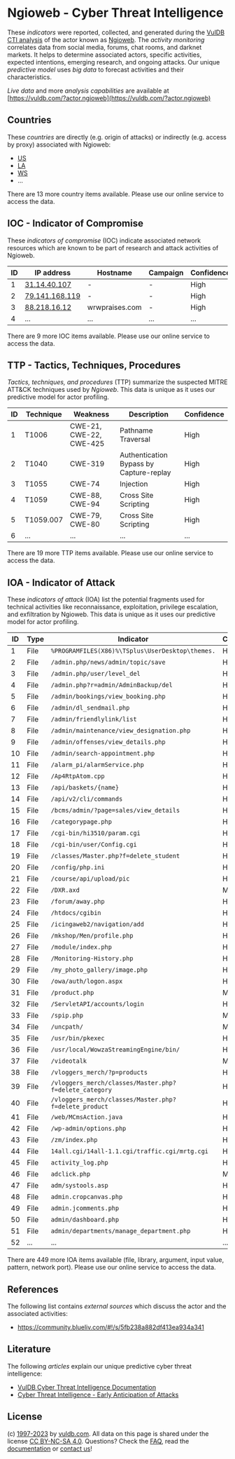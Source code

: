 # Ngioweb - Cyber Threat Intelligence

These _indicators_ were reported, collected, and generated during the [VulDB CTI analysis](https://vuldb.com/?kb.cti) of the actor known as [Ngioweb](https://vuldb.com/?actor.ngioweb). The _activity monitoring_ correlates data from social media, forums, chat rooms, and darknet markets. It helps to determine associated actors, specific activities, expected intentions, emerging research, and ongoing attacks. Our unique _predictive model_ uses _big data_ to forecast activities and their characteristics.

_Live data_ and more _analysis capabilities_ are available at [https://vuldb.com/?actor.ngioweb](https://vuldb.com/?actor.ngioweb)

## Countries

These _countries_ are directly (e.g. origin of attacks) or indirectly (e.g. access by proxy) associated with Ngioweb:

* [US](https://vuldb.com/?country.us)
* [LA](https://vuldb.com/?country.la)
* [WS](https://vuldb.com/?country.ws)
* ...

There are 13 more country items available. Please use our online service to access the data.

## IOC - Indicator of Compromise

These _indicators of compromise_ (IOC) indicate associated network resources which are known to be part of research and attack activities of Ngioweb.

ID | IP address | Hostname | Campaign | Confidence
-- | ---------- | -------- | -------- | ----------
1 | [31.14.40.107](https://vuldb.com/?ip.31.14.40.107) | - | - | High
2 | [79.141.168.119](https://vuldb.com/?ip.79.141.168.119) | - | - | High
3 | [88.218.16.12](https://vuldb.com/?ip.88.218.16.12) | wrwpraises.com | - | High
4 | ... | ... | ... | ...

There are 9 more IOC items available. Please use our online service to access the data.

## TTP - Tactics, Techniques, Procedures

_Tactics, techniques, and procedures_ (TTP) summarize the suspected MITRE ATT&CK techniques used by _Ngioweb_. This data is unique as it uses our predictive model for actor profiling.

ID | Technique | Weakness | Description | Confidence
-- | --------- | -------- | ----------- | ----------
1 | T1006 | CWE-21, CWE-22, CWE-425 | Pathname Traversal | High
2 | T1040 | CWE-319 | Authentication Bypass by Capture-replay | High
3 | T1055 | CWE-74 | Injection | High
4 | T1059 | CWE-88, CWE-94 | Cross Site Scripting | High
5 | T1059.007 | CWE-79, CWE-80 | Cross Site Scripting | High
6 | ... | ... | ... | ...

There are 19 more TTP items available. Please use our online service to access the data.

## IOA - Indicator of Attack

These _indicators of attack_ (IOA) list the potential fragments used for technical activities like reconnaissance, exploitation, privilege escalation, and exfiltration by Ngioweb. This data is unique as it uses our predictive model for actor profiling.

ID | Type | Indicator | Confidence
-- | ---- | --------- | ----------
1 | File | `%PROGRAMFILES(X86)%\TSplus\UserDesktop\themes.` | High
2 | File | `/admin.php/news/admin/topic/save` | High
3 | File | `/admin.php/user/level_del` | High
4 | File | `/admin.php?r=admin/AdminBackup/del` | High
5 | File | `/admin/bookings/view_booking.php` | High
6 | File | `/admin/dl_sendmail.php` | High
7 | File | `/admin/friendlylink/list` | High
8 | File | `/admin/maintenance/view_designation.php` | High
9 | File | `/admin/offenses/view_details.php` | High
10 | File | `/admin/search-appointment.php` | High
11 | File | `/alarm_pi/alarmService.php` | High
12 | File | `/Ap4RtpAtom.cpp` | High
13 | File | `/api/baskets/{name}` | High
14 | File | `/api/v2/cli/commands` | High
15 | File | `/bcms/admin/?page=sales/view_details` | High
16 | File | `/categorypage.php` | High
17 | File | `/cgi-bin/hi3510/param.cgi` | High
18 | File | `/cgi-bin/user/Config.cgi` | High
19 | File | `/classes/Master.php?f=delete_student` | High
20 | File | `/config/php.ini` | High
21 | File | `/course/api/upload/pic` | High
22 | File | `/DXR.axd` | Medium
23 | File | `/forum/away.php` | High
24 | File | `/htdocs/cgibin` | High
25 | File | `/icingaweb2/navigation/add` | High
26 | File | `/mkshop/Men/profile.php` | High
27 | File | `/module/index.php` | High
28 | File | `/Monitoring-History.php` | High
29 | File | `/my_photo_gallery/image.php` | High
30 | File | `/owa/auth/logon.aspx` | High
31 | File | `/product.php` | Medium
32 | File | `/ServletAPI/accounts/login` | High
33 | File | `/spip.php` | Medium
34 | File | `/uncpath/` | Medium
35 | File | `/usr/bin/pkexec` | High
36 | File | `/usr/local/WowzaStreamingEngine/bin/` | High
37 | File | `/videotalk` | Medium
38 | File | `/vloggers_merch/?p=products` | High
39 | File | `/vloggers_merch/classes/Master.php?f=delete_category` | High
40 | File | `/vloggers_merch/classes/Master.php?f=delete_product` | High
41 | File | `/web/MCmsAction.java` | High
42 | File | `/wp-admin/options.php` | High
43 | File | `/zm/index.php` | High
44 | File | `14all.cgi/14all-1.1.cgi/traffic.cgi/mrtg.cgi` | High
45 | File | `activity_log.php` | High
46 | File | `adclick.php` | Medium
47 | File | `adm/systools.asp` | High
48 | File | `admin.cropcanvas.php` | High
49 | File | `admin.jcomments.php` | High
50 | File | `admin/dashboard.php` | High
51 | File | `admin/departments/manage_department.php` | High
52 | ... | ... | ...

There are 449 more IOA items available (file, library, argument, input value, pattern, network port). Please use our online service to access the data.

## References

The following list contains _external sources_ which discuss the actor and the associated activities:

* https://community.blueliv.com/#!/s/5fb238a882df413ea934a341

## Literature

The following _articles_ explain our unique predictive cyber threat intelligence:

* [VulDB Cyber Threat Intelligence Documentation](https://vuldb.com/?kb.cti)
* [Cyber Threat Intelligence - Early Anticipation of Attacks](https://www.scip.ch/en/?labs.20201022)

## License

(c) [1997-2023](https://vuldb.com/?kb.changelog) by [vuldb.com](https://vuldb.com/?kb.about). All data on this page is shared under the license [CC BY-NC-SA 4.0](https://creativecommons.org/licenses/by-nc-sa/4.0/). Questions? Check the [FAQ](https://vuldb.com/?kb.faq), read the [documentation](https://vuldb.com/?kb) or [contact us](https://vuldb.com/?contact)!
